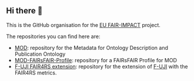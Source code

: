 ## Hi there 👋

This is the GitHub organisation for the [EU FAIR-IMPACT](https://fair-impact.eu/) project.

The repositories you can find here are:

- [MOD](https://github.com/fair-IMPACT/mod): repository for the Metadata for Ontology Description and Publication Ontology
- [MOD-FAIRsFAIR-Profile](https://github.com/FAIR-IMPACT/MOD-FAIRsFAIR-profile): repository for a FAIRsFAIR Profile for MOD
- [F-UJI FAIR4RS extension](https://github.com/FAIR-IMPACT/fuji): repository for the extension of [F-UJI](https://www.f-uji.net/) with the FAIR4RS metrics.

<!--

**Here are some ideas to get you started:**


🙋‍♀️ A short introduction - what is your organization all about?
🌈 Contribution guidelines - how can the community get involved?
👩‍💻 Useful resources - where can the community find your docs? Is there anything else the community should know?
🍿 Fun facts - what does your team eat for breakfast?
🧙 Remember, you can do mighty things with the power of [Markdown](https://docs.github.com/github/writing-on-github/getting-started-with-writing-and-formatting-on-github/basic-writing-and-formatting-syntax)
-->
